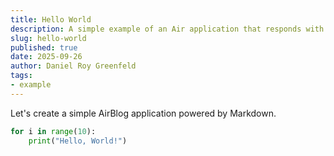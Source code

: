 ```yaml
---
title: Hello World
description: A simple example of an Air application that responds with "Hello, World!".
slug: hello-world
published: true
date: 2025-09-26
author: Daniel Roy Greenfeld
tags:
- example
---
```


Let's create a simple AirBlog application powered by Markdown.

```python
for i in range(10):
    print("Hello, World!")
```